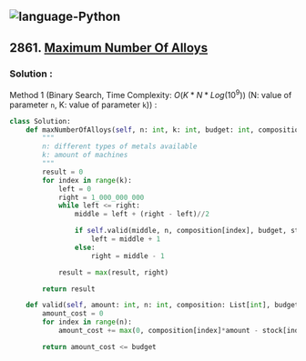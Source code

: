 ![language-Python](https://img.shields.io/badge/Python-ffd43b?style=for-the-badge&logo=PYTHON)
---

## 2861. [Maximum Number Of Alloys](https://leetcode.com/problems/maximum-number-of-alloys)

### Solution :

Method 1 (Binary Search, Time Complexity: $O(K*N*Log(10^9))$ (N: value of parameter `n`, K: value of parameter `k`)) :
```python
class Solution:
    def maxNumberOfAlloys(self, n: int, k: int, budget: int, composition: List[List[int]], stock: List[int], cost: List[int]) -> int:
        """
        n: different types of metals available
        k: amount of machines
        """
        result = 0
        for index in range(k):
            left = 0
            right = 1_000_000_000
            while left <= right:
                middle = left + (right - left)//2

                if self.valid(middle, n, composition[index], budget, stock, cost):
                    left = middle + 1
                else:
                    right = middle - 1

            result = max(result, right)

        return result

    def valid(self, amount: int, n: int, composition: List[int], budget: int, stock: List[int], cost: List[int]) -> bool:
        amount_cost = 0
        for index in range(n):
            amount_cost += max(0, composition[index]*amount - stock[index]) * cost[index]

        return amount_cost <= budget
```
